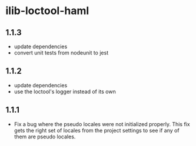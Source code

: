 # ilib-loctool-haml

## 1.1.3

-   update dependencies
-   convert unit tests from nodeunit to jest

## 1.1.2

-   update dependencies
-   use the loctool's logger instead of its own

## 1.1.1

-   Fix a bug where the pseudo locales were not initialized properly.
    This fix gets the right set of locales from the project settings to
    see if any of them are pseudo locales.
